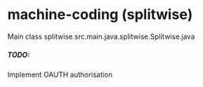 # machine-coding (splitwise)

Main class splitwise.src.main.java.splitwise.Splitwise.java





##### TODO:
Implement OAUTH authorisation